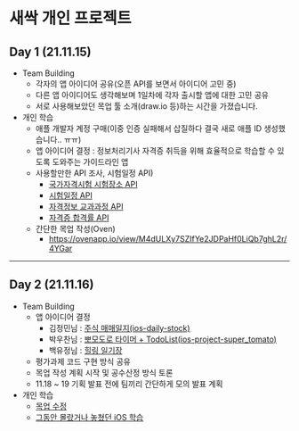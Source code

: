 # 새싹 개인 프로젝트
## Day 1 (21.11.15)
- Team Building
  - 각자의 앱 아이디어 공유(오픈 API를 보면서 아이디어 고민 중)
  - 다른 앱 아이디어도 생각해보며 1일차에 각자 출시할 앱에 대한 고민 공유
  - 서로 사용해보았던 목업 툴 소개(draw.io 등)하는 시간을 가졌습니다.
- 개인 학습
  - 애플 개발자 계정 구매(이중 인증 실패해서 삽질하다 결국 새로 애플 ID 생성했습니다.. ㅠㅠ)
  - 앱 아이디어 결정 : 정보처리기사 자격증 취득을 위해 효율적으로 학습할 수 있도록 도와주는 가이드라인 앱
  - 사용할만한 API 조사, 시험일정 API)
    - <a href="https://www.data.go.kr/data/15068172/openapi.do">국가자격시험 시험장소 API</a>
    - <a href="https://www.data.go.kr/data/15003027/openapi.do">시험일정 API</a>
    - <a href="https://www.data.go.kr/data/15064717/openapi.do">자격정보 교과과정 API</a>
    - <a href="https://www.data.go.kr/data/15025329/openapi.do">자격증 합격률 API</a>
  - 간단한 목업 작성(Oven)
    - https://ovenapp.io/view/M4dULXy7SZIfYe2JDPaHf0LiQb7ghL2r/4YGar
- - - 
## Day 2 (21.11.16)
- Team Building
  - 앱 아이디어 결정
    - 김정민님 : <a href="https://github.com/wjdals0304/ios-daily-stock">주식 매매일지(ios-daily-stock)</a> 
    - 박우찬님 : <a href="https://github.com/Woozzang/ios-project-super_tomato">뽀모도로 타이머 + TodoList(ios-project-super_tomato)</a>
    - 백유정님 : <a href="https://github.com/BAEKYUJEONG/MyBookReportApp">힐링 일기장</a>
  - 평가과제 코드 구현 방식 공유
  - 목업 작성 계획 시작 및 공수산정 방식 토론
  - 11.18 ~ 19 기획 발표 전에 팀끼리 간단하게 모의 발표 계획
- 개인 학습
  - <a href="https://ovenapp.io/view/M4dULXy7SZIfYe2JDPaHf0LiQb7ghL2r/4YGar">목업 수정</a>
  - <a href="https://velog.io/@kcoo/1116화-iOS-복습-1일차">그동안 몰랐거나 놓쳤던 iOS 학습</a>
